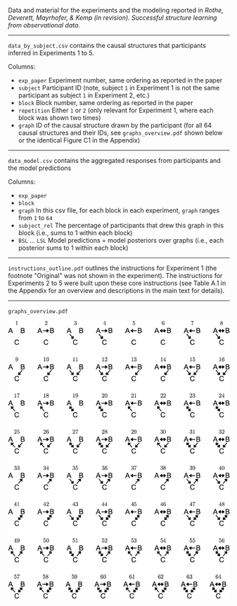 Data and material for the experiments and the modeling reported in _Rothe, Deverett, Mayrhofer, & Kemp (in revision). Successful structure learning from observational data._

------

`data_by_subject.csv` contains the causal structures that participants inferred in Experiments 1 to 5.

Columns:

- `exp_paper` Experiment number, same ordering as reported in the paper
- `subject` Participant ID (note, subject `1` in Experiment 1 is not the same participant as subject `1` in Experiment 2, etc.)
- `block` Block number, same ordering as reported in the paper
- `repetition` Either `1` or `2` (only relevant for Experiment 1, where each block was shown two times)
- `graph` ID of the causal structure drawn by the participant (for all 64 causal structures and their IDs, see `graphs_overview.pdf` shown below or the identical Figure C1 in the Appendix)

------

`data_model.csv` contains the aggregated responses from participants and the model predictions

Columns:

- `exp_paper`
- `block`
- `graph` In this csv file, for each block in each experiment, `graph` ranges from `1` to `64`
- `subject_rel` The percentage of participants that drew this graph in this block (i.e., sums to 1 within each block)
- `BSL` ... `LSL` Model predictions  = model posteriors over graphs (i.e., each posterior sums to 1 within each block)

-------

`instructions_outline.pdf` outlines the instructions for Experiment 1 (the footnote "Original" was not shown in the experiment). The instructions for Experiments 2 to 5  were built upon these core instructions (see Table A.1 in the Appendix for an overview and descriptions in the main text for details).

-------

`graphs_overview.pdf` 

![Context 1-18](graphs_overview.png)
